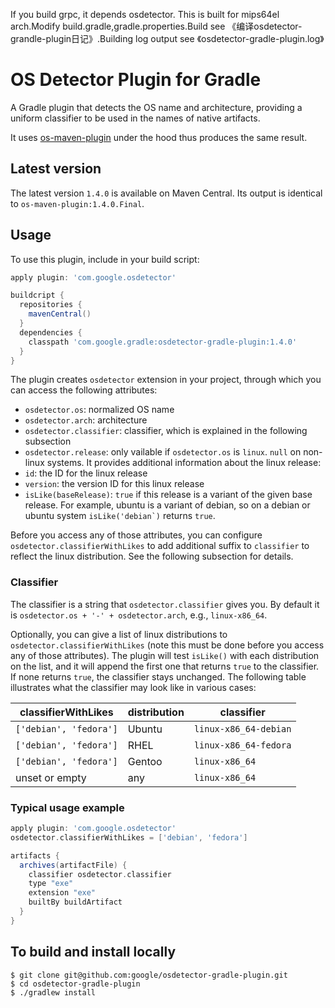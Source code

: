 If you build grpc, it depends osdetector. This is built for mips64el arch.Modify build.gradle,gradle.properties.Build see 《编译osdetector-grandle-plugin日记》.Building log output see 《osdetector-gradle-plugin.log》





# OS Detector Plugin for Gradle
A Gradle plugin that detects the OS name and architecture, providing a uniform
classifier to be used in the names of native artifacts.

It uses [os-maven-plugin](https://github.com/trustin/os-maven-plugin) under the
hood thus produces the same result.

## Latest version
The latest version ``1.4.0`` is available on Maven Central.
Its output is identical to ``os-maven-plugin:1.4.0.Final``.

## Usage
To use this plugin, include in your build script:
```groovy
apply plugin: 'com.google.osdetector'

buildcript {
  repositories {
    mavenCentral()
  }
  dependencies {
    classpath 'com.google.gradle:osdetector-gradle-plugin:1.4.0'
  }
}
```

The plugin creates ``osdetector`` extension in your project, through which you
can access the following attributes:
- ``osdetector.os``: normalized OS name
- ``osdetector.arch``: architecture
- ``osdetector.classifier``: classifier, which is explained in the following
  subsection
- ``osdetector.release``: only vailable if ``osdetector.os`` is ``linux``.
  ``null`` on non-linux systems. It provides additional information about the
  linux release:
 - ``id``: the ID for the linux release
 - ``version``: the version ID for this linux release
 - ``isLike(baseRelease)``: ``true`` if this release is a variant of the given
   base release. For example, ubuntu is a variant of debian, so on a debian or
   ubuntu system ``isLike('debian`)`` returns ``true``.

Before you access any of those attributes, you can configure
``osdetector.classifierWithLikes`` to add additional suffix to ``classifier`` to
reflect the linux distribution. See the following subsection for details.

### Classifier
The classifier is a string that ``osdetector.classifier`` gives you. By default
it is ``osdetector.os + '-' + osdetector.arch``, e.g., ``linux-x86_64``.

Optionally, you can give a list of linux distributions to
``osdetector.classifierWithLikes`` (note this must be done before you access any
of those attributes). The plugin will test ``isLike()`` with each distribution
on the list, and it will append the first one that returns ``true`` to the
classifier. If none returns ``true``, the classifier stays unchanged. The
following table illustrates what the classifier may look like in various cases:

classifierWithLikes      | distribution | classifier
------------------------ | ------------ | -----------------------
``['debian', 'fedora']`` | Ubuntu       | ``linux-x86_64-debian``
``['debian', 'fedora']`` | RHEL         | ``linux-x86_64-fedora``
``['debian', 'fedora']`` | Gentoo       | ``linux-x86_64``
unset or empty           | any          | ``linux-x86_64``

### Typical usage example

```groovy
apply plugin: 'com.google.osdetector'
osdetector.classifierWithLikes = ['debian', 'fedora']

artifacts {
  archives(artifactFile) {
    classifier osdetector.classifier
    type "exe"
    extension "exe"
    builtBy buildArtifact
  }
}
```

## To build and install locally
```
$ git clone git@github.com:google/osdetector-gradle-plugin.git
$ cd osdetector-gradle-plugin
$ ./gradlew install
```
